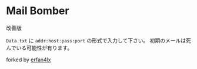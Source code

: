 # Mail Bomber

改善版

`Data.txt` に
`addr:host:pass:port`
の形式で入力して下さい。
初期のメールは死んでいる可能性が有ります。

forked by [erfan4lx](https://github.com/erfan4lx/Mail-Bomber)